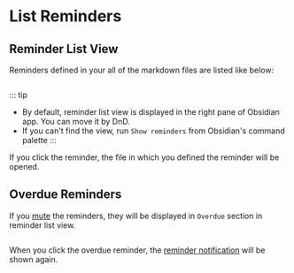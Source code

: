 # List Reminders

## Reminder List View

Reminders defined in your all of the markdown files are listed like below:

<img :src="$withBase('/images/reminder-list-view.png')" width="500px">

::: tip
- By default, reminder list view is displayed in the right pane of Obsidian app. You can move it by DnD.
- If you can't find the view, run `Show reminders` from Obsidian's command palette
:::

If you click the reminder, the file in which you defined the reminder will be opened.

## Overdue Reminders

If you [mute](/guide/notification.html#mute-notification) the reminders, they will be displayed in `Overdue` section in reminder list view.

<img :src="$withBase('/images/reminder-list-overdue.png')" width="300px">

When you click the overdue reminder, the [reminder notification](/guide/notification.html) will be shown again.

<img :src="$withBase('/images/notification-builtin.png')" width="400px">